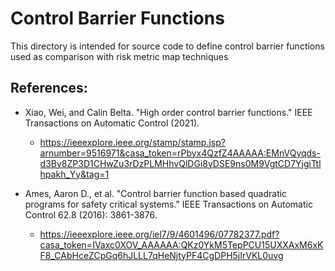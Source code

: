 # Control Barrier Functions

This directory is intended for source code to define control barrier functions used as comparison with risk metric map techniques

## References:

+ Xiao, Wei, and Calin Belta. "High order control barrier functions." IEEE Transactions on Automatic Control (2021).
    + https://ieeexplore.ieee.org/stamp/stamp.jsp?arnumber=9516971&casa_token=rPbyx4QzfZ4AAAAA:EMnVQyqds-d3By8ZP3D1CHwZu3rDzPLMHhvQlDGi8yDSE9ns0M9VgtCD7YjgiTtlhpakh_Yy&tag=1

+ Ames, Aaron D., et al. "Control barrier function based quadratic programs for safety critical systems." IEEE Transactions on Automatic Control 62.8 (2016): 3861-3876.
    + https://ieeexplore.ieee.org/iel7/9/4601496/07782377.pdf?casa_token=IVaxc0XOV_AAAAAA:QKz0YkM5TepPCU15UXXAxM6xKF8_CAbHceZCpGq6hJLLL7qHeNjtyPF4CgDPH5jIrVKL0uvg